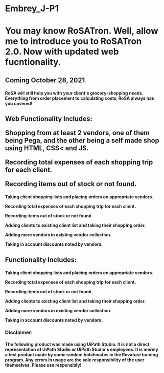 # Embrey_J-P1

<h1>
  <b><p>You may know RoSATron. Well, allow me to introduce you to RoSATron 2.0. Now with updated web fucntionality.<p></b>
</h1>

<h2>
  <p>Coming October 28, 2021</p>
</h2>

<h4>
  <p>RoSA will still help you with your client's grocery-shopping needs. Everything from order placement to calculating costs, RoSA always has you covered!</p>
</h4>

<h2>
  <p>Web Functionality Includes:</p>
    <p>Shopping from at least 2 vendors, one of them being Pega, and the other being a self made shop using HTML, CSS< and JS.</p>
    <p>Recording total expenses of each shopping trip for each client.</p>
    <p>Recording items out of stock or not found.</p>
</h2>

<h4>
  <p>Taking client shopping lists and placing orders on appropriate vendors.</p>
  <p>Recording total expenses of each shopping trip for each client.</p>
  <p>Recording items out of stock or not found.</p>
  <p>Adding clients to existing client list and taking their shopping order.</p>
  <p>Adding more vendors in existing vendor collection.</p>
  <p>Taking in account discounts noted by vendors.</p>
</h4>

<h2>
  <p>Functionality Includes:
</h2>

<h4>
  <p>Taking client shopping lists and placing orders on appropriate vendors.</p>
  <p>Recording total expenses of each shopping trip for each client.</p>
  <p>Recording items out of stock or not found.</p>
  <p>Adding clients to existing client list and taking their shopping order.</p>
  <p>Adding more vendors in existing vendor collection.</p>
  <p>Taking in account discounts noted by vendors.</p>
</h4>


<h3>
  <p>Disclaimer:</p>
</h3>
<h4>
  <p>The following product was made using UiPath Studio. It is not a direct representation of UiPath Studio or UiPath Studio's employees. It is merely a test product made by some random batchmates in the Revature training program. Any errors in usage are the sole responsibility of the user themselves. Please use responsibly!</p> 
</h4>
